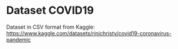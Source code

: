 # Dataset COVID19
Dataset in CSV format from Kaggle: https://www.kaggle.com/datasets/rinichristy/covid19-coronavirus-pandemic
